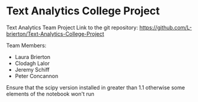 # Text Analytics College Project
Text Analytics Team Project
Link to the git repository: https://github.com/L-brierton/Text-Analytics-College-Project

Team Members:
 + Laura Brierton
 + Clodagh Lalor
 + Jeremy Schiff
 + Peter Concannon
 
Ensure that the scipy version installed in greater than 1.1 otherwise some elements of the notebook won't run
